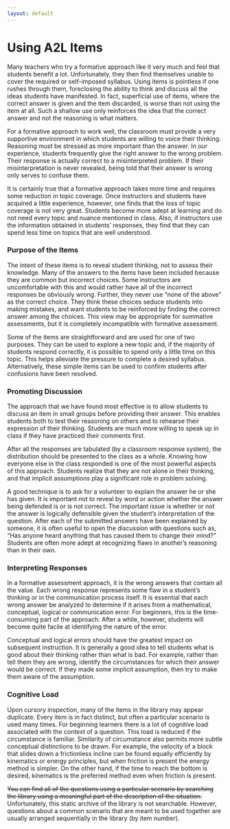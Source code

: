 ```yaml
---
layout: default
---
```


# Using A2L Items

Many teachers who try a formative approach like it very much and feel that students benefit a lot. Unfortunately, they then find themselves unable to cover the required or self-imposed syllabus. Using items is pointless if one rushes through them, foreclosing the ability to think and discuss all the ideas students have manifested. In fact, superficial use of items, where the correct answer is given and the item discarded, is worse than not using the item at all. Such a shallow use only reinforces the idea that the correct answer and not the reasoning is what matters.

For a formative approach to work well, the classroom must provide a very supportive environment in which students are willing to voice their thinking. Reasoning must be stressed as more important than the answer. In our experience, students frequently give the right answer to the wrong problem. Their response is actually correct to a misinterpreted problem. If their misinterpretation is never revealed, being told that their answer is wrong only serves to confuse them.

It is certainly true that a formative approach takes more time and requires some reduction in topic coverage. Once instructors and students have acquired a little experience, however, one finds that the loss of topic coverage is not very great. Students become more adept at learning and do not need every topic and nuance mentioned in class. Also, if instructors use the information obtained in students’ responses, they find that they can spend less time on topics that are well understood.

### Purpose of the Items

The intent of these items is to reveal student thinking, not to assess their knowledge. Many of the answers to the items have been included because they are common but incorrect choices. Some instructors are uncomfortable with this and would rather have all of the incorrect responses be obviously wrong. Further, they never use “none of the above” as the correct choice. They think these choices seduce students into making mistakes, and want students to be reinforced by finding the correct answer among the choices. This view may be appropriate for summative assessments, but it is completely incompatible with formative assessment.

Some of the items are straightforward and are used for one of two purposes. They can be used to explore a new topic and, if the majority of students respond correctly, it is possible to spend only a little time on this topic. This helps alleviate the pressure to complete a desired syllabus. Alternatively, these simple items can be used to confirm students after confusions have been resolved.

### Promoting Discussion

The approach that we have found most effective is to allow students to discuss an item in small groups before providing their answer. This enables students both to test their reasoning on others and to rehearse their expression of their thinking. Students are much more willing to speak up in class if they have practiced their comments first.

After all the responses are tabulated (by a classroom response system), the distribution should be presented to the class as a whole. Knowing how everyone else in the class responded is one of the most powerful aspects of this approach. Students realize that they are not alone in their thinking, and that implicit assumptions play a significant role in problem solving.

A good technique is to ask for a volunteer to explain the answer he or she has given. It is important not to reveal by word or action whether the answer being defended is or is not correct. The important issue is whether or not the answer is logically defensible given the student’s interpretation of the question. After each of the submitted answers have been explained by someone, it is often useful to open the discussion with questions such as, “Has anyone heard anything that has caused them to change their mind?” Students are often more adept at recognizing flaws in another’s reasoning than in their own.

### Interpreting Responses

In a formative assessment approach, it is the wrong answers that contain all the value. Each wrong response represents some flaw in a student’s thinking or in the communication process itself. It is essential that each wrong answer be analyzed to determine if it arises from a mathematical, conceptual, logical or communication error. For beginners, this is the time-consuming part of the approach. After a while, however, students will become quite facile at identifying the nature of the error.

Conceptual and logical errors should have the greatest impact on subsequent instruction. It is generally a good idea to tell students what is good about their thinking rather than what is bad. For example, rather than tell them they are wrong, identify the circumstances for which their answer would be correct. If they made some implicit assumption, then try to make them aware of the assumption.

### Cognitive Load

Upon cursory inspection, many of the items in the library may appear duplicate. Every item is in fact distinct, but often a particular scenario is used many times. For beginning learners there is a lot of cognitive load associated with the context of a question. This load is reduced if the circumstance is familiar. Similarity of circumstance also permits more subtle conceptual distinctions to be drawn. For example, the velocity of a block that slides down a frictionless incline can be found equally efficiently by kinematics or energy principles, but when friction is present the energy method is simpler. On the other hand, if the time to reach the bottom is desired, kinematics is the preferred method even when friction is present.

~~You can find all of the questions using a particular scenario by searching the library using a meaningful part of the description of the situation.~~ Unfortunately, this static archive of the library is not searchable. However, questions about a common scenario that are meant to be used together are usually arranged sequentially in the library (by item number).
